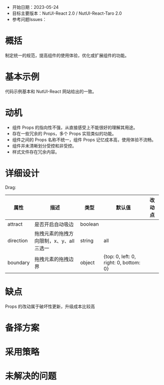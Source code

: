 - 开始日期：2023-05-24
- 目标主要版本：NutUI-React 2.0 / NutUI-React-Taro 2.0
- 参考问题Issues：

# 概括

制定统一的规范，提高组件的使用体验，优化或扩展组件的功能。


# 基本示例

代码示例基本和 NutUI-React 网站给出的一致。


# 动机

- 组件 Props 的指向性不强，从直接感受上不能很好的理解其用途。
- 存在一些冗余的 Props，多个 Props 实现类似的功能。
- 组件之间的 Props 名称不统一，组件 Props 记忆成本高，使用体验不流畅。
- 组件并未清晰划分受控和非受控。
- 样式文件存在冗余内容。


# 详细设计


Drag:

| 属性 | 描述 | 类型 | 默认值 | 改动点 |
| --- | --- | --- | --- | --- |
| attract | 是否开启自动吸边 | boolean |  |  |
| direction | 拖拽元素的拖拽方向限制，x、y、all三选一 | string | all |  |
| boundary | 拖拽元素的拖拽边界 | object | {top: 0, left: 0, right: 0, bottom: 0} |  |


# 缺点

Props 的改动属于破坏性更新，升级成本比较高

# 备择方案


# 采用策略


# 未解决的问题

